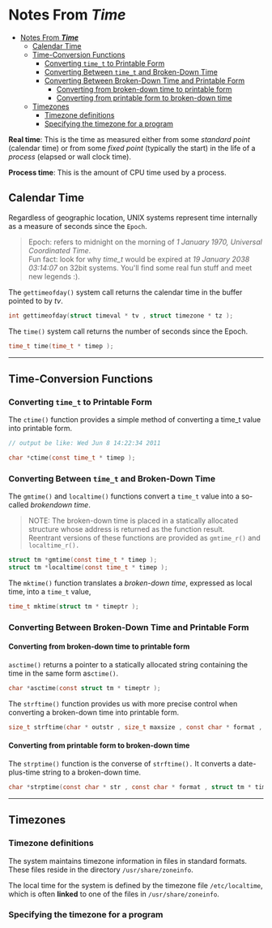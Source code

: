# Notes From ***Time***

- [Notes From ***Time***](#notes-from-time)
  - [Calendar Time](#calendar-time)
  - [Time-Conversion Functions](#time-conversion-functions)
    - [Converting `time_t` to Printable Form](#converting-time_t-to-printable-form)
    - [Converting Between `time_t` and Broken-Down Time](#converting-between-time_t-and-broken-down-time)
    - [Converting Between Broken-Down Time and Printable Form](#converting-between-broken-down-time-and-printable-form)
      - [Converting from broken-down time to printable form](#converting-from-broken-down-time-to-printable-form)
      - [Converting from printable form to broken-down time](#converting-from-printable-form-to-broken-down-time)
  - [Timezones](#timezones)
    - [Timezone definitions](#timezone-definitions)
    - [Specifying the timezone for a program](#specifying-the-timezone-for-a-program)

**Real time**: This is the time as measured either from some *standard point* (calendar time) or from some *fixed point* (typically the start) in the life of a *process* (elapsed or wall clock time).

**Process time**: This is the amount of CPU time used by a process.

## Calendar Time

Regardless of geographic location, UNIX systems represent time internally as a measure of seconds since the `Epoch`.

> Epoch: refers to midnight on the morning of *1 January 1970, Universal Coordinated Time*.  
> Fun fact: look for why *time_t* would be expired at *19 January 2038 03:14:07* on 32bit systems. You'll find some real fun stuff and meet new legends :).

The `gettimeofday()` system call returns the calendar time in the buffer pointed to by *tv*.

```c
int gettimeofday(struct timeval * tv , struct timezone * tz );
```

The `time()` system call returns the number of seconds since the Epoch.

```c
time_t time(time_t * timep );
```

---

## Time-Conversion Functions

### Converting `time_t` to Printable Form

The `ctime()` function provides a simple method of converting a time_t value into printable form.

```c
// output be like: Wed Jun 8 14:22:34 2011

char *ctime(const time_t * timep );
```

### Converting Between `time_t` and Broken-Down Time

The `gmtime()` and `localtime()` functions convert a `time_t` value into a so-called *brokendown time*.

> NOTE: The broken-down time is placed in a statically allocated structure whose address is returned as the function result.  
> Reentrant versions of these functions are provided as `gmtime_r()` and `localtime_r().`

```c
struct tm *gmtime(const time_t * timep );
struct tm *localtime(const time_t * timep );
```

The `mktime()` function translates a *broken-down time*, expressed as local time, into a `time_t` value,

```c
time_t mktime(struct tm * timeptr );
```

### Converting Between Broken-Down Time and Printable Form

#### Converting from broken-down time to printable form

`asctime()` returns a pointer to a statically allocated string containing the time in the same form as`ctime()`.

```c
char *asctime(const struct tm * timeptr );
```

The `strftime()` function provides us with more precise control when converting a broken-down time into printable form.

```c
size_t strftime(char * outstr , size_t maxsize , const char * format , const struct tm * timeptr );
```

#### Converting from printable form to broken-down time

The `strptime()` function is the converse of `strftime().` It converts a date-plus-time string to a broken-down time.

```c
char *strptime(const char * str , const char * format , struct tm * timeptr );
```

---

## Timezones

### Timezone definitions

The system maintains timezone information in files in standard formats.  
These files reside in the directory `/usr/share/zoneinfo`.

The local time for the system is defined by the timezone file `/etc/localtime`, which is often **linked** to one of the files in `/usr/share/zoneinfo`.

### Specifying the timezone for a program

